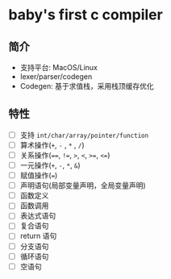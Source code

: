 # baby's first c compiler

## 简介

- 支持平台: MacOS/Linux
- lexer/parser/codegen
- Codegen: 基于求值栈，采用栈顶缓存优化

## 特性

- [ ] 支持 `int/char/array/pointer/function`
- [ ] 算术操作(`+`, `-` , `*` , `/`)
- [ ] 关系操作(`==`, `!=`, `>`, `<`, `>=`, `<=`)
- [ ] 一元操作(`+`, `-`, `*`, `&`)
- [ ] 赋值操作(`=`)
- [ ] 声明语句(局部变量声明，全局变量声明)
- [ ] 函数定义
- [ ] 函数调用
- [ ] 表达式语句
- [ ] 复合语句
- [ ] return 语句
- [ ] 分支语句
- [ ] 循环语句
- [ ] 空语句
